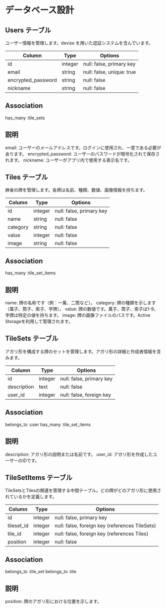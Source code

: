 # データベース設計

## Users テーブル
ユーザー情報を管理します。devise を用いた認証システムを含んでいます。

| Column               | Type     | Options                         |
|----------------------|----------|---------------------------------|
| id                   | integer  | null: false, primary key        |
| email                | string   | null: false, unique: true       |
| encrypted_password   | string   | null: false                     |
| nickname             | string   | null: false                     |

## Association
has_many :tile_sets

## 説明
email: ユーザーのメールアドレスです。ログインに使用され、一意である必要があります。
encrypted_password: ユーザーのパスワードが暗号化されて保存されます。
nickname: ユーザーがアプリ内で使用する表示名です。

## Tiles テーブル
麻雀の牌を管理します。各牌は名前、種類、数値、画像情報を持ちます。

| Column    | Type     | Options                   |
|-----------|----------|---------------------------|
| id        | integer  | null: false, primary key  |
| name      | string   | null: false               |
| category  | string   | null: false               |
| value     | integer  | null: false               |
| image     | string   | null: false               |

## Association
has_many :tile_set_items

## 説明
name: 牌の名称です（例：一萬、二筒など）。
category: 牌の種類を示します（萬子、筒子、索子、字牌）。
value: 牌の数値です。萬子、筒子、索子は1-9、字牌は特定の値を持ちます。
image: 牌の画像ファイルのパスです。Active Storageを利用して管理されます。

## TileSets テーブル
アガリ形を構成する牌のセットを管理します。アガリ形の詳細と作成者情報を含みます。

| Column      | Type     | Options                        |
|-------------|----------|--------------------------------|
| id          | integer  | null: false, primary key       |
| description | text     | null: false                    |
| user_id     | integer  | null: false, foreign key       |

## Association
belongs_to :user
has_many :tile_set_items

## 説明
description: アガリ形の説明または名前です。
user_id: アガリ形を作成したユーザーのIDです。

## TileSetItems テーブル
TileSetsとTilesの関連を管理する中間テーブル。どの牌がどのアガリ形に使用されているかを定義します。

| Column     | Type     | Options                                 |
|------------|----------|-----------------------------------------|
| id         | integer  | null: false, primary key                |
| tileset_id | integer  | null: false, foreign key (references TileSets) |
| tile_id    | integer  | null: false, foreign key (references Tiles)    |
| position   | integer  | null: false                             |

## Association
belongs_to :tile_set
belongs_to :tile

## 説明
position: 牌のアガリ形における位置を示します。